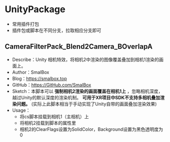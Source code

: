 # UnityPackage

   - 常用插件打包
   - 插件包或脚本在不同分支，拉取相应分支即可

## CameraFilterPack_Blend2Camera_BOverlapA

   - Describe：Unity 相机特效，将相机2中渲染的图像覆盖叠加到相机1渲染的画面上。
   - Author：SmalBox
   - Blog：https://smalbox.top
   - GitHub：https://GitHub.com/SmalBox
   - Sketch：本脚本可以 **强制相机2渲染的画面覆盖在相机1上** ，忽略相机深度，越过Unity的默认深度的渲染机制。 **可用于XR项目中SDK不支持多相机叠加渲染问题。** (实际上此脚本相当于手动实现了Unity自带的画面叠加渲染效果)
   - Usage：
      - 将cs脚本挂载到相机1（主相机）上
      - 将相机2挂载到脚本的属性里
      - 相机2的ClearFlags设置为SolidColor，Background设置为黑色透明度为0
